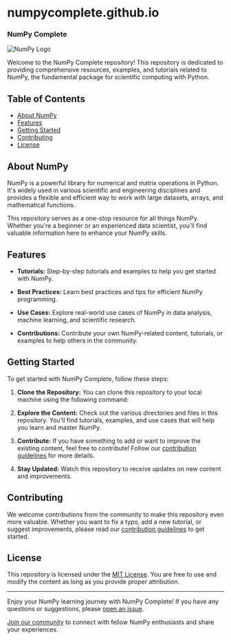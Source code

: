 # numpycomplete.github.io
### NumPy Complete

![NumPy Logo](https://upload.wikimedia.org/wikipedia/commons/3/31/NumPy_logo_2020.svg)

Welcome to the NumPy Complete repository! This repository is dedicated to providing comprehensive resources, examples, and tutorials related to NumPy, the fundamental package for scientific computing with Python.

## Table of Contents

- [About NumPy](#about-numpy)
- [Features](#features)
- [Getting Started](#getting-started)
- [Contributing](#contributing)
- [License](#license)

## About NumPy

NumPy is a powerful library for numerical and matrix operations in Python. It's widely used in various scientific and engineering disciplines and provides a flexible and efficient way to work with large datasets, arrays, and mathematical functions.

This repository serves as a one-stop resource for all things NumPy. Whether you're a beginner or an experienced data scientist, you'll find valuable information here to enhance your NumPy skills.

## Features

- **Tutorials:** Step-by-step tutorials and examples to help you get started with NumPy.

- **Best Practices:** Learn best practices and tips for efficient NumPy programming.

- **Use Cases:** Explore real-world use cases of NumPy in data analysis, machine learning, and scientific research.

- **Contributions:** Contribute your own NumPy-related content, tutorials, or examples to help others in the community.

## Getting Started

To get started with NumPy Complete, follow these steps:

1. **Clone the Repository:** You can clone this repository to your local machine using the following command:


2. **Explore the Content:** Check out the various directories and files in this repository. You'll find tutorials, examples, and use cases that will help you learn and master NumPy.

3. **Contribute:** If you have something to add or want to improve the existing content, feel free to contribute! Follow our [contribution guidelines](CONTRIBUTING.md) for more details.

4. **Stay Updated:** Watch this repository to receive updates on new content and improvements.

## Contributing

We welcome contributions from the community to make this repository even more valuable. Whether you want to fix a typo, add a new tutorial, or suggest improvements, please read our [contribution guidelines](CONTRIBUTING.md) to get started.

## License

This repository is licensed under the [MIT License](LICENSE). You are free to use and modify the content as long as you provide proper attribution.

---

Enjoy your NumPy learning journey with NumPy Complete! If you have any questions or suggestions, please [open an issue](https://github.com/kapilinania/numpycomplete.github.io/issues).

[Join our community](https://github.com/kapilinania/numpycomplete.github.io/discussions) to connect with fellow NumPy enthusiasts and share your experiences.
